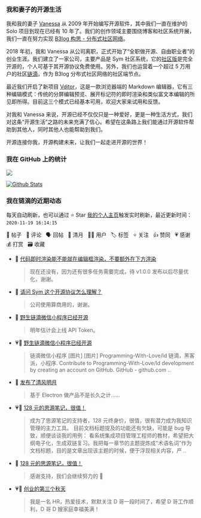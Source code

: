 ### 我和妻子的开源生活

我和我的妻子 [Vanessa](https://github.com/Vanessa219) 从 2009 年开始编写开源软件，其中我们一直在维护的 Solo 项目到现在已经有 10 年了。我们的创作领域主要围绕博客和社区系统开展，我们一直在努力实现 [B3log 构思 - 分布式社区网络](https://ld246.com/article/1546941897596)。

2018 年初，我和 Vanessa 从公司离职，正式开始了“全职做开源、自由职业者”的创业生涯。我们建立了一家公司，主要产品是 Sym 社区系统，它的[社区版](https://github.com/88250/symphony)是完全开源的，个人可基于其开源协议免费使用。另外，我们也运营着一个超过 5 万用户的社区[链滴](https://ld246.com)，作为 B3log 分布式社区网络的社区端节点。

最近我们开启了新项目 [Vditor](https://github.com/Vanessa219/vditor)，这是一款浏览器端的 Markdown 编辑器，它有三种编辑模式：传统的分屏编辑预览、展开标记符的即时渲染和类似富文本编辑的所见即所得。目前这三个模式已经基本可用，欢迎大家来试用和反馈。

对我和 Vanessa 来说，开源已经不仅仅只是一种爱好，更是一种生活方式，我们对这条“开源生活”之路的未来充满了信心。希望在这条路上我们能通过开源软件帮助到其他人，同时其他人也能帮助到我们。

开源连接你我，开源构建未来，让我们一起走进开源的世界！

### 我在 GitHub 上的统计

<a title="Hits" target="_blank" href="https://github.com/88250/88250"><img src="https://hits.b3log.org/88250/88250.svg"></a>

[![Github Stats](https://github-readme-stats.vercel.app/api?username=88250&show_icons=true)](https://github.com/88250)

<!--events start -->

### 我在链滴的近期动态

每天自动刷新，也可以通过 ⭐️ Star [我的个人主页](https://github.com/88250/88250)触发实时刷新，最近更新时间：`2020-11-19 16:14:15`

📝 帖子 &nbsp; 💬 评论 &nbsp; 🗣 回帖 &nbsp; 🌙 清月 &nbsp; 👨‍💻 用户 &nbsp; 🏷️ 标签 &nbsp; ⭐️ 关注 &nbsp; 👍 赞同 &nbsp; 💗 感谢 &nbsp; 💰 打赏 &nbsp; 🗃 收藏

* 💬 [代码即时渲染能不能就在编辑框渲染，不要额外在下方渲染](https://ld246.com/article/1604549315471/comment/1605756017111#comments)

  > 现在还没有，因为还有很多任务需要完成，待 v1.0.0 发布以后尽量优化，谢谢。
* 💬 [请问 Sym 这个开源协议怎么理解？](https://ld246.com/article/1605688884355/comment/1605718821953#comments)

  > 公司使用算商用的，谢谢。
* 💬 [野生链滴微信小程序已经开源](https://ld246.com/article/1605677870423/comment/1605698272014#comments)

  > 明年估计会上线 API Token。
* 💗📝 [野生链滴微信小程序已经开源](https://ld246.com/article/1605677870423)

  > 链滴微信小程序 [图片] [图片] Programming-With-Love/ld 链滴，黑客派，小程序. Contribute to Programming-With-Love/ld development by creating an account on GitHub. GitHub - github.com  ..
* 🌙 [发布了清风明月](https://ld246.com/member/88250/breezemoons/1605633554661)

  > 基于 Electron 做产品不是长久之计……
* 💗📝 [128 元的思源笔记，很值！](https://ld246.com/article/1605599390100)

  > 成为了思源笔记的支持者，128 元终身价，很值，很有潜力成为我知识管理的主力工具。 目前文档标题提及的功能还有欠缺，可能是 bug 导致，顺便谈谈我的用例： 看系统集成项目管理工程师的教材，希望把大纲电子化，生成双链复习。我把每一章节的主题提炼成“术语名词”作为文档标题，目的是文章出现该主题的时候，便于浮现相关内容，产 ..
* 💬 [128 元的思源笔记，很值！](https://ld246.com/article/1605599390100/comment/1605615319680#comments)

  > 感谢支持，我们会继续努力的 🙏
* 💗💬 [创业的第三个秋天](https://ld246.com/article/1605011228596/comment/1605598657383#comments)

  > 我是一名 HR，热爱技术，默默关注 D 哥一段时间了，希望 D 哥工作顺利，D 哥 D 嫂家庭幸福美满！


<!--events end -->
